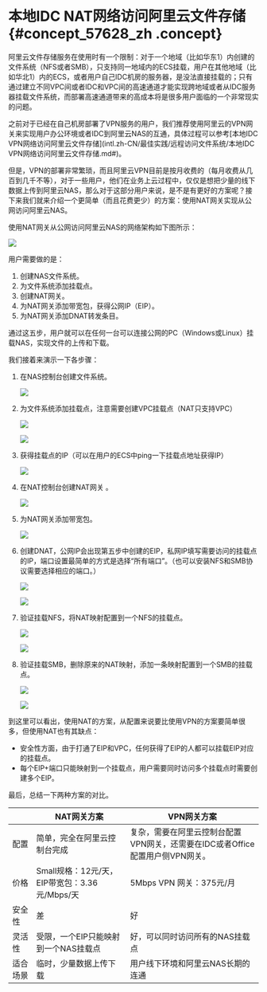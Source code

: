 # 本地IDC NAT网络访问阿里云文件存储 {#concept_57628_zh .concept}

阿里云文件存储服务在使用时有一个限制：对于一个地域（比如华东1）内创建的文件系统（NFS或者SMB），只支持同一地域内的ECS挂载，用户在其他地域（比如华北1）内的ECS，或者用户自己IDC机房的服务器，是没法直接挂载的；只有通过建立不同VPC间或者IDC和VPC间的高速通道才能实现跨地域或者从IDC服务器挂载文件系统，而部署高速通道带来的高成本将是很多用户面临的一个非常现实的问题。

之前对于已经在自己机房部署了VPN服务的用户，我们推荐使用阿里云的VPN网关来实现用户办公环境或者IDC到阿里云NAS的互通，具体过程可以参考[本地IDC VPN网络访问阿里云文件存储](intl.zh-CN/最佳实践/远程访问文件系统/本地IDC VPN网络访问阿里云文件存储.md#)。

但是，VPN的部署非常繁琐，而且阿里云VPN目前是按月收费的（每月收费从几百到几千不等），对于一些用户，他们在业务上云过程中，仅仅是想把少量的线下数据上传到阿里云NAS，那么对于这部分用户来说，是不是有更好的方案呢？接下来我们就来介绍一个更简单（而且花费更少）的方案：使用NAT网关实现从公网访问阿里云NAS。

使用NAT网关从公网访问阿里云NAS的网络架构如下图所示：

![](http://static-aliyun-doc.oss-cn-hangzhou.aliyuncs.com/assets/img/18706/155080447413110_zh-CN.png)

用户需要做的是：

1.  创建NAS文件系统。
2.  为文件系统添加挂载点。
3.  创建NAT网关。
4.  为NAT网关添加带宽包，获得公网IP（EIP）。
5.  为NAT网关添加DNAT转发条目。

通过这五步，用户就可以在任何一台可以连接公网的PC（Windows或Linux）挂载NAS，实现文件的上传和下载。

我们接着来演示一下各步骤：

1.  在NAS控制台创建文件系统。

    ![](http://static-aliyun-doc.oss-cn-hangzhou.aliyuncs.com/assets/img/18706/155080447413111_zh-CN.png)

2.  为文件系统添加挂载点，注意需要创建VPC挂载点（NAT只支持VPC）

    ![](http://static-aliyun-doc.oss-cn-hangzhou.aliyuncs.com/assets/img/18706/155080447413112_zh-CN.png)

    ![](http://static-aliyun-doc.oss-cn-hangzhou.aliyuncs.com/assets/img/18706/155080447413113_zh-CN.png)

3.  获得挂载点的IP（可以在用户的ECS中ping一下挂载点地址获得IP）

    ![](http://static-aliyun-doc.oss-cn-hangzhou.aliyuncs.com/assets/img/18706/155080447413114_zh-CN.png)

4.  在NAT控制台创建NAT网关 。

    ![](http://static-aliyun-doc.oss-cn-hangzhou.aliyuncs.com/assets/img/18706/155080447413115_zh-CN.png)

5.  为NAT网关添加带宽包。

    ![](http://static-aliyun-doc.oss-cn-hangzhou.aliyuncs.com/assets/img/18706/155080447513116_zh-CN.png)

6.  创建DNAT，公网IP会出现第五步中创建的EIP，私网IP填写需要访问的挂载点的IP，端口设置最简单的方式是选择“所有端口”。（也可以安装NFS和SMB协议需要选择相应的端口。）

    ![](http://static-aliyun-doc.oss-cn-hangzhou.aliyuncs.com/assets/img/18706/155080447513117_zh-CN.png)

    ![](http://static-aliyun-doc.oss-cn-hangzhou.aliyuncs.com/assets/img/18706/155080447513118_zh-CN.png)

7.  验证挂载NFS，将NAT映射配置到一个NFS的挂载点。

    ![](http://static-aliyun-doc.oss-cn-hangzhou.aliyuncs.com/assets/img/18706/155080447513119_zh-CN.png)

    ![](http://static-aliyun-doc.oss-cn-hangzhou.aliyuncs.com/assets/img/18706/155080447513120_zh-CN.png)

8.  验证挂载SMB，删除原来的NAT映射，添加一条映射配置到一个SMB的挂载点。

    ![](http://static-aliyun-doc.oss-cn-hangzhou.aliyuncs.com/assets/img/18706/155080447513121_zh-CN.png)

     ![](http://static-aliyun-doc.oss-cn-hangzhou.aliyuncs.com/assets/img/18706/155080447513122_zh-CN.png)


到这里可以看出，使用NAT的方案，从配置来说要比使用VPN的方案要简单很多，但使用NAT也有其缺点：

-   安全性方面，由于打通了EIP和VPC，任何获得了EIP的人都可以挂载EIP对应的挂载点。
-   每个EIP+端口只能映射到一个挂载点，用户需要同时访问多个挂载点时需要创建多个EIP。

最后，总结一下两种方案的对比。

| |NAT网关方案|VPN网关方案|
|--|-------|-------|
|配置|简单，完全在阿里云控制台完成|复杂，需要在阿里云控制台配置VPN网关，还需要在IDC或者Office配置用户侧VPN网关。|
|价格|Small规格：12元/天，EIP带宽包：3.36元/Mbps/天|5Mbps VPN 网关：375元/月|
|安全性|差|好|
|灵活性|受限，一个EIP只能映射到一个NAS挂载点|好，可以同时访问所有的NAS挂载点|
|适合场景|临时，少量数据上传下载|用户线下环境和阿里云NAS长期的连通|

